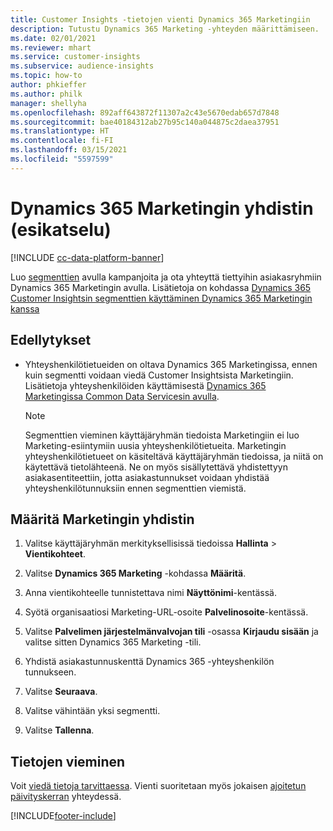 ```yaml
---
title: Customer Insights -tietojen vienti Dynamics 365 Marketingiin
description: Tutustu Dynamics 365 Marketing -yhteyden määrittämiseen.
ms.date: 02/01/2021
ms.reviewer: mhart
ms.service: customer-insights
ms.subservice: audience-insights
ms.topic: how-to
author: phkieffer
ms.author: philk
manager: shellyha
ms.openlocfilehash: 892aff643872f11307a2c43e5670edab657d7848
ms.sourcegitcommit: bae40184312ab27b95c140a044875c2daea37951
ms.translationtype: HT
ms.contentlocale: fi-FI
ms.lasthandoff: 03/15/2021
ms.locfileid: "5597599"
---
```

# <a name="connector-for-dynamics-365-marketing-preview"></a>Dynamics 365 Marketingin yhdistin (esikatselu)

[!INCLUDE [cc-data-platform-banner](../includes/cc-data-platform-banner.md)]

Luo [segmenttien](segments.md) avulla kampanjoita ja ota yhteyttä tiettyihin asiakasryhmiin Dynamics 365 Marketingin avulla. Lisätietoja on kohdassa [Dynamics 365 Customer Insightsin segmenttien käyttäminen Dynamics 365 Marketingin kanssa](/dynamics365/marketing/customer-insights-segments)

## <a name="prerequisite"></a>Edellytykset

- Yhteyshenkilötietueiden on oltava Dynamics 365 Marketingissa, ennen kuin segmentti voidaan viedä Customer Insightsista Marketingiin. Lisätietoja yhteyshenkilöiden käyttämisestä [Dynamics 365 Marketingissa Common Data Servicesin avulla](connect-power-query.md).

  > [!NOTE]
  > Segmenttien vieminen käyttäjäryhmän tiedoista Marketingiin ei luo Marketing-esiintymiin uusia yhteyshenkilötietueita. Marketingin yhteyshenkilötietueet on käsiteltävä käyttäjäryhmän tiedoissa, ja niitä on käytettävä tietolähteenä. Ne on myös sisällytettävä yhdistettyyn asiakasentiteettiin, jotta asiakastunnukset voidaan yhdistää yhteyshenkilötunnuksiin ennen segmenttien viemistä.

## <a name="configure-the-connector-for-marketing"></a>Määritä Marketingin yhdistin

1. Valitse käyttäjäryhmän merkityksellisissä tiedoissa **Hallinta** > **Vientikohteet**.

1. Valitse **Dynamics 365 Marketing** -kohdassa **Määritä**.

1. Anna vientikohteelle tunnistettava nimi **Näyttönimi**-kentässä.

1. Syötä organisaatiosi Marketing-URL-osoite **Palvelinosoite**-kentässä.

1. Valitse **Palvelimen järjestelmänvalvojan tili** -osassa **Kirjaudu sisään** ja valitse sitten Dynamics 365 Marketing -tili.

1. Yhdistä asiakastunnuskenttä Dynamics 365 -yhteyshenkilön tunnukseen.

1. Valitse **Seuraava**.

1. Valitse vähintään yksi segmentti.

1. Valitse **Tallenna**.

## <a name="export-the-data"></a>Tietojen vieminen

Voit [viedä tietoja tarvittaessa](export-destinations.md). Vienti suoritetaan myös jokaisen [ajoitetun päivityskerran](system.md#schedule-tab) yhteydessä.


[!INCLUDE[footer-include](../includes/footer-banner.md)]